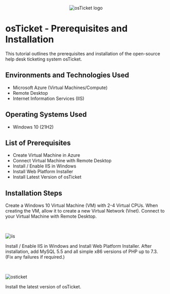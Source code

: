 <p align="center">
<img src="https://i.imgur.com/Clzj7Xs.png" alt="osTicket logo"/>
</p>

<h1>osTicket - Prerequisites and Installation</h1>
This tutorial outlines the prerequisites and installation of the open-source help desk ticketing system osTicket.<br />

<h2>Environments and Technologies Used</h2>

- Microsoft Azure (Virtual Machines/Compute)
- Remote Desktop
- Internet Information Services (IIS)

<h2>Operating Systems Used </h2>

- Windows 10</b> (21H2)

<h2>List of Prerequisites</h2>

- Create Virtual Machine in Azure
- Connect Virtual Machine with Remote Desktop
- Install / Enable IIS in Windows
- Install Web Platform Installer
- Install Latest Version of osTicket

<h2>Installation Steps</h2>


Create a Windows 10 Virtual Machine (VM) with 2-4 Virtual CPUs. When creating the VM, allow it to
create a new Virtual Network (Vnet). Connect to your Virtual Machine with Remote Desktop.

</p>
<br />

![iis](https://user-images.githubusercontent.com/59034949/211161231-8be40d54-96ba-4851-bba1-90ba318c3add.png)



Install / Enable IIS in Windows and Install Web Platform Installer. After installation, add MySQL 5.5 and all simple x86 versions of PHP up to 7.3. (Fix any failures if required.) 

</p>
<br />

![osticket](https://user-images.githubusercontent.com/59034949/211161262-18b79251-23bf-4a02-a6ff-ef363fbf87ae.png)


Install the latest version of osTicket.
</p>
<br />
